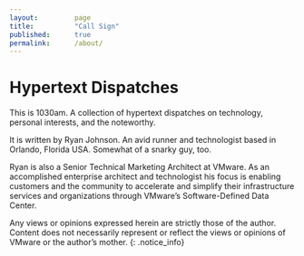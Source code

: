 ```yaml
---
layout:         page
title:          "Call Sign"
published:      true
permalink:      /about/
---
```


# Hypertext Dispatches

This is 1030am. A collection of hypertext dispatches on technology, personal interests, and the noteworthy.

It is written by Ryan Johnson. An avid runner and technologist based in Orlando, Florida USA. Somewhat of a snarky guy, too.

Ryan is also a Senior Technical Marketing Architect at VMware. As an accomplished enterprise architect and technologist his focus is enabling customers and the community to accelerate and simplify their infrastructure services and organizations through VMware’s Software-Defined Data Center.

Any views or opinions expressed herein are strictly those of the author. Content does not necessarily represent or reflect the views or opinions of VMware or the author’s mother.
{: .notice_info}

